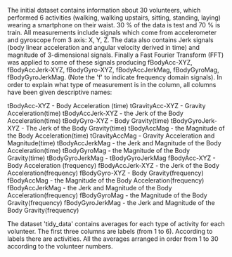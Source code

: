 The initial dataset contains information about 30 volunteers, which performed 6 activities (walking, walking upstairs, sitting, standing, laying) wearing a smartphone on their waist. 30 % of the data is test and 70 % is train. All measurements include signals which come from accelerometer and gyroscope from 3 axis: X, Y, Z. The data also contains Jerk signals (body linear acceleration and angular velocity derived in time) and magnitude of 3-dimensional signals. Finally a Fast Fourier Transform (FFT) was applied to some of these signals producing fBodyAcc-XYZ, fBodyAccJerk-XYZ, fBodyGyro-XYZ, fBodyAccJerkMag, fBodyGyroMag, fBodyGyroJerkMag. (Note the 'f' to indicate frequency domain signals).
In order to explain what type of measurement is in the column, all columns have been given descriptive names:

tBodyAcc-XYZ - Body Acceleration (time) 
tGravityAcc-XYZ - Gravity Acceleration(time)
tBodyAccJerk-XYZ - the Jerk of the Body Acceleration(time)
tBodyGyro-XYZ - Body Gravity(time)
tBodyGyroJerk-XYZ - The Jerk of the Body Gravity(time)
tBodyAccMag - the Magnitude of the Body Acceleration(time)
tGravityAccMag - Gravity Acceleration and Magnitude(time)
tBodyAccJerkMag - the Jerk and Magnitude of the Body Acceleration(time)
tBodyGyroMag - the Magnitude of the Body Gravity(time)
tBodyGyroJerkMag - tBodyGyroJerkMag
fBodyAcc-XYZ - Body Acceleration (frequency)
fBodyAccJerk-XYZ - the Jerk of the Body Acceleration(frequency)
fBodyGyro-XYZ - Body Gravity(frequency)
fBodyAccMag - the Magnitude of the Body Acceleration(frequency)
fBodyAccJerkMag - the Jerk and Magnitude of the Body Acceleration(frequency)
fBodyGyroMag - the Magnitude of the Body Gravity(frequency)
fBodyGyroJerkMag - the Jerk and Magnitude of the Body Gravity(frequency) 

The dataset 'tidy_data' contains averages for each type of activity for each volunteer. The first three columns are labels (from 1 to 6). According to labels there are activities. All the averages arranged in order from 1 to 30 according to the volunteer numbers. 
